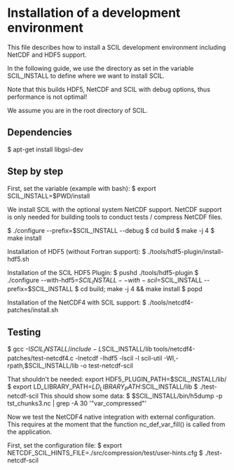 # Installation of a development environment
This file describes how to install a SCIL development environment including NetCDF and HDF5 support.

In the following guide, we use the directory as set in the variable SCIL_INSTALL to define where we want to install SCIL.

Note that this builds HDF5, NetCDF and SCIL with debug options, thus performance is not optimal!

We assume you are in the root directory of SCIL.

## Dependencies

$ apt-get install libgsl-dev

## Step by step

First, set the variable (example with bash):
$ export SCIL_INSTALL=$PWD/install

We install SCIL with the optional system NetCDF support. NetCDF support is only needed for building tools to conduct tests / compress NetCDF files.

$ ./configure --prefix=$SCIL_INSTALL --debug
$ cd build
$ make -j 4
$ make install

Installation of HDF5 (without Fortran support):
$ ./tools/hdf5-plugin/install-hdf5.sh

Installation of the SCIL HDF5 Plugin:
$ pushd ./tools/hdf5-plugin
$ ./configure --with-hdf5=$SCIL_INSTALL --with-scil=$SCIL_INSTALL --prefix=$SCIL_INSTALL
$ cd build; make -j 4 && make install
$ popd

Installation of the NetCDF4 with SCIL support:
$ ./tools/netcdf4-patches/install.sh

## Testing

$ gcc -I$SCIL_INSTALL/include -L$SCIL_INSTALL/lib tools/netcdf4-patches/test-netcdf4.c -lnetcdf -lhdf5  -lscil -l scil-util -Wl,-rpath,$SCIL_INSTALL/lib -o test-netcdf-scil

That shouldn't be needed: export HDF5_PLUGIN_PATH=$SCIL_INSTALL/lib/
$ export LD_LIBRARY_PATH=$LD_LIBRARY_PATH:$SCIL_INSTALL/lib
$ ./test-netcdf-scil
This should show some data:
$ $SCIL_INSTALL/bin/h5dump -p tst_chunks3.nc | grep -A 30 '"var_compressed"'

Now we test the NetCDF4 native integration with external configuration.
This requires at the moment that the function nc_def_var_fill() is called from the application.

First, set the configuration file:
$ export NETCDF_SCIL_HINTS_FILE=./src/compression/test/user-hints.cfg
$ ./test-netcdf-scil
